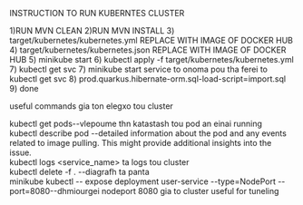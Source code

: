INSTRUCTION TO RUN KUBERNTES CLUSTER

1)RUN MVN CLEAN
2)RUN MVN INSTALL
3) target/kubernetes/kubernetes.yml REPLACE WITH IMAGE OF DOCKER HUB
4) target/kubernetes/kubernetes.json REPLACE WITH IMAGE OF DOCKER HUB
5) minikube start 
6) kubectl apply -f target/kubernetes/kubernetes.yml
7) kubectl get svc
7) minikube start service  to onoma pou tha ferei to kubectl get svc
8) prod.quarkus.hibernate-orm.sql-load-script=import.sql
9) done



useful commands gia ton elegxo tou cluster

kubectl get pods--vlepoume thn katastash tou pod an einai running\
kubectl describe pod <pod-name>--detailed information about the pod and any events related to image pulling. This might provide additional insights into the issue.\
kubectl logs <service_name> ta logs tou cluster\
kubectl delete -f .  --diagrafh ta panta\
minikube kubectl -- expose deployment user-service --type=NodePort --port=8080--dhmiourgei nodeport 8080 gia to cluster useful for tuneling
